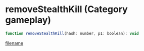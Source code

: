 # removeStealthKill (Category gameplay)

```js
function removeStealthKill(hash: number, p1: boolean): void
```

[filename](removeStealthKill_m.md ':include')